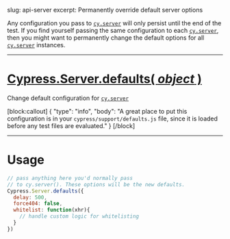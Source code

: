 slug: api-server
excerpt: Permanently override default server options

Any configuration you pass to [`cy.server`](https://on.cypress.io/api/server) will only persist until the end of the test. If you find yourself passing the same configuration to each [`cy.server`](https://on.cypress.io/api/server), then you might want to permanently change the default options for all [`cy.server`](https://on.cypress.io/api/server) instances.

***

# [Cypress.Server.defaults( *object* )](#usage)

Change default configuration for [`cy.server`](https://on.cypress.io/api/server)

[block:callout]
{
  "type": "info",
  "body": "A great place to put this configuration is in your `cypress/support/defaults.js` file, since it is loaded before any test files are evaluated."
}
[/block]

***

# Usage

```javascript
// pass anything here you'd normally pass
// to cy.server(). These options will be the new defaults.
Cypress.Server.defaults({
  delay: 500,
  force404: false,
  whitelist: function(xhr){
    // handle custom logic for whitelisting
  }
})
```
